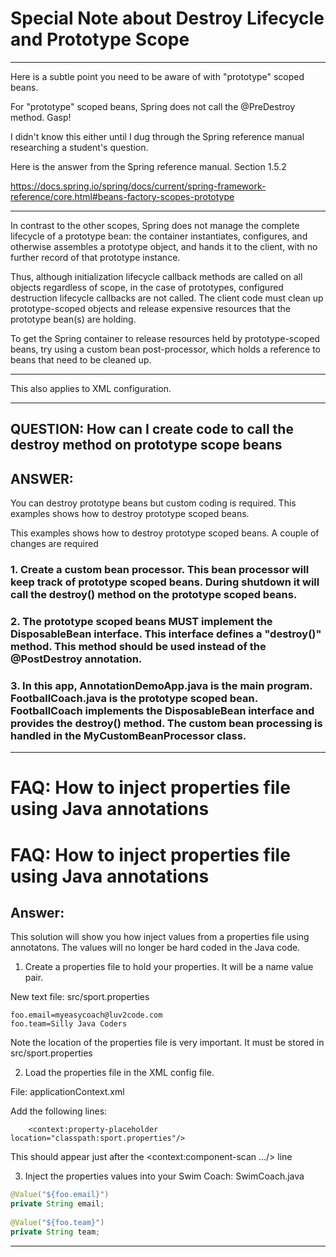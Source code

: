 # Special Note about Destroy Lifecycle and Prototype Scope

---

Here is a subtle point you need to be aware of with "prototype" scoped beans.

For "prototype" scoped beans, Spring does not call the @PreDestroy method.  Gasp!  

I didn't know this either until I dug through the Spring reference manual researching a student's question.

Here is the answer from the Spring reference manual. Section 1.5.2

https://docs.spring.io/spring/docs/current/spring-framework-reference/core.html#beans-factory-scopes-prototype

---         

In contrast to the other scopes, Spring does not manage the complete lifecycle of a
prototype bean: the container instantiates, configures, and otherwise assembles a
prototype object, and hands it to the client, with no further record of that prototype
instance.

Thus, although initialization lifecycle callback methods are called on all objects regardless of scope, in the case of prototypes, configured destruction lifecycle callbacks are not called. The client code must clean up prototype-scoped objects and release expensive resources that the prototype bean(s) are holding. 

To get the Spring container to release resources held by prototype-scoped beans, try using a custom bean post-processor, which holds a reference to beans that need to be cleaned up.

---

This also applies to XML configuration.


---

## QUESTION: How can I create code to call the destroy method on prototype scope beans
## ANSWER:

You can destroy prototype beans but custom coding is required. This examples shows how to destroy prototype scoped beans.

This examples shows how to destroy prototype scoped beans. A couple of changes are required

### 1. Create a custom bean processor. This bean processor will keep track of prototype scoped beans. During shutdown it will call the destroy() method on the prototype scoped beans.

### 2. The prototype scoped beans MUST implement the DisposableBean interface. This interface defines a "destroy()" method. This method should be used instead of the @PostDestroy annotation.

### 3. In this app, AnnotationDemoApp.java is the main program. FootballCoach.java is the prototype scoped bean. FootballCoach implements the DisposableBean interface and provides the destroy() method. The custom bean processing is handled in the MyCustomBeanProcessor class.

---

# FAQ: How to inject properties file using Java annotations
# FAQ: How to inject properties file using Java annotations


## Answer:

This solution will show you how inject values from a properties file using annotatons. The values will no longer be hard coded in the Java code.

1. Create a properties file to hold your properties. It will be a name value pair.  

New text file:  src/sport.properties
```
foo.email=myeasycoach@luv2code.com
foo.team=Silly Java Coders
```
Note the location of the properties file is very important. It must be stored in src/sport.properties

2. Load the properties file in the XML config file.

File: applicationContext.xml

Add the following lines:
```
    <context:property-placeholder location="classpath:sport.properties"/>  
```
This should appear just after the <context:component-scan .../> line

3. Inject the properties values into your Swim Coach: SwimCoach.java
```java
@Value("${foo.email}")
private String email;
    
@Value("${foo.team}")
private String team;
```
---



